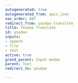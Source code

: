 ```yaml
---
autogenerated: true
autogenerated_from: apis.json
nav_order: 887
redirect_from: youdao-translate
title: Youdao Translate
id: youdao
inputs:
- speech
- file
- text
active: true
grand_parent: Input modes
parent: Text
redirect_to: youdao

---
```


